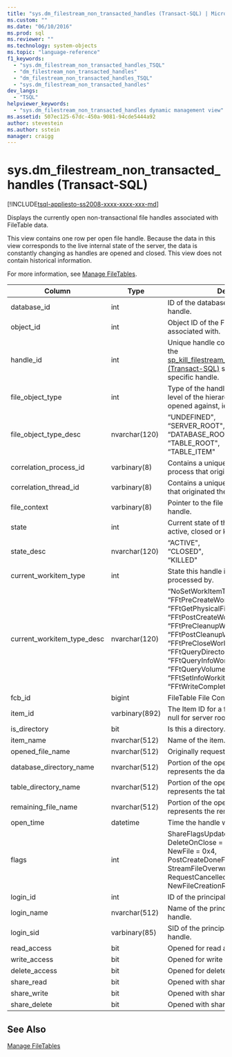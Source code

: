```yaml
---
title: "sys.dm_filestream_non_transacted_handles (Transact-SQL) | Microsoft Docs"
ms.custom: ""
ms.date: "06/10/2016"
ms.prod: sql
ms.reviewer: ""
ms.technology: system-objects
ms.topic: "language-reference"
f1_keywords: 
  - "sys.dm_filestream_non_transacted_handles_TSQL"
  - "dm_filestream_non_transacted_handles"
  - "dm_filestream_non_transacted_handles_TSQL"
  - "sys.dm_filestream_non_transacted_handles"
dev_langs: 
  - "TSQL"
helpviewer_keywords: 
  - "sys.dm_filestream_non_transacted_handles dynamic management view"
ms.assetid: 507ec125-67dc-450a-9081-94cde5444a92
author: stevestein
ms.author: sstein
manager: craigg
---
```

# sys.dm_filestream_non_transacted_handles (Transact-SQL)
[!INCLUDE[tsql-appliesto-ss2008-xxxx-xxxx-xxx-md](../../includes/tsql-appliesto-ss2008-xxxx-xxxx-xxx-md.md)]

  Displays the currently open non-transactional file handles associated with FileTable data.  
  
 This view contains one row per open file handle. Because the data in this view corresponds to the live internal state of the server, the data is constantly changing as handles are opened and closed. This view does not contain historical information.  
  
 For more information, see [Manage FileTables](../../relational-databases/blob/manage-filetables.md).  
  
|**Column**|**Type**|**Description**|  
|----------------|--------------|---------------------|  
|database_id|int|ID of the database associated with the handle.|  
|object_id|int|Object ID of the FileTable the handle is associated with.|  
|handle_id|int|Unique handle context identifier. Used by the [sp_kill_filestream_non_transacted_handles &#40;Transact-SQL&#41;](../../relational-databases/system-stored-procedures/filestream-and-filetable-sp-kill-filestream-non-transacted-handles.md) stored procedure to kill a specific handle.|  
|file_object_type|int|Type of the handle. This indicates the level of the hierarchy the handle was opened against, ie. database or item.|  
|file_object_type_desc|nvarchar(120)|“UNDEFINED",<br />“SERVER_ROOT",<br />“DATABASE_ROOT",<br />“TABLE_ROOT",<br />“TABLE_ITEM"|  
|correlation_process_id|varbinary(8)|Contains a unique identifier for the process that originated the request.|  
|correlation_thread_id|varbinary(8)|Contains a unique identifier for the thread that originated the request.|  
|file_context|varbinary(8)|Pointer to the file object used by this handle.|  
|state|int|Current state of the handle. May be active, closed or killed.|  
|state_desc|nvarchar(120)|“ACTIVE",<br />“CLOSED",<br />“KILLED"|  
|current_workitem_type|int|State this handle is currently being processed by.|  
|current_workitem_type_desc|nvarchar(120)|“NoSetWorkItemType",<br />“FFtPreCreateWorkitem",<br />“FFtGetPhysicalFileNameWorkitem",<br />“FFtPostCreateWorkitem",<br />“FFtPreCleanupWorkitem",<br />“FFtPostCleanupWorkitem",<br />“FFtPreCloseWorkitem",<br />“FFtQueryDirectoryWorkItem",<br />“FFtQueryInfoWorkItem",<br />“FFtQueryVolumeInfoWorkItem",<br />“FFtSetInfoWorkitem",<br />“FFtWriteCompletionWorkitem"|  
|fcb_id|bigint|FileTable File Control Block ID.|  
|item_id|varbinary(892)|The Item ID for a file or directory. May be null for server root handles.|  
|is_directory|bit|Is this a directory.|  
|item_name|nvarchar(512)|Name of the item.|  
|opened_file_name|nvarchar(512)|Originally requested path to be opened.|  
|database_directory_name|nvarchar(512)|Portion of the opened_file_name that represents the database directory name.|  
|table_directory_name|nvarchar(512)|Portion of the opened_file_name that represents the table directory name.|  
|remaining_file_name|nvarchar(512)|Portion of the opened_file_name that represents the remaining directory name.|  
|open_time|datetime|Time the handle was opened.|  
|flags|int|ShareFlagsUpdatedToFcb = 0x1,<br />DeleteOnClose = 0x2,<br />NewFile = 0x4,<br />PostCreateDoneForNewFile = 0x8,<br />StreamFileOverwritten = 0x10,<br />RequestCancelled = 0x20,<br />NewFileCreationRolledBack = 0x40|  
|login_id|int|ID of the principal that opened the handle.|  
|login_name|nvarchar(512)|Name of the principal that opened the handle.|  
|login_sid|varbinary(85)|SID of the principal that opened the handle.|  
|read_access|bit|Opened for read access.|  
|write_access|bit|Opened for write access.|  
|delete_access|bit|Opened for delete access.|  
|share_read|bit|Opened with share_read allowed.|  
|share_write|bit|Opened with share_write allowed.|  
|share_delete|bit|Opened with share_delete allowed.|  
  
## See Also  
 [Manage FileTables](../../relational-databases/blob/manage-filetables.md)  
  
  
